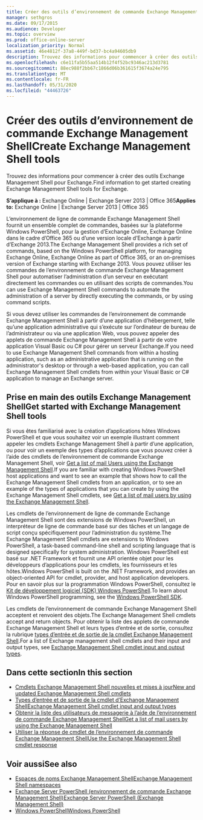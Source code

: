 ```yaml
---
title: Créer des outils d’environnement de commande Exchange Management Shell
manager: sethgros
ms.date: 09/17/2015
ms.audience: Developer
ms.topic: overview
ms.prod: office-online-server
localization_priority: Normal
ms.assetid: 46e4812f-37a8-449f-bd37-bc4a94605db9
description: Trouvez des informations pour commencer à créer des outils Exchange Management Shell pour Exchange.
ms.openlocfilehash: c6e11fa5b55aa514b12f4f52bc9346ac213d3781
ms.sourcegitcommit: 88ec988f2bb67c1866d06b361615f3674a24e795
ms.translationtype: MT
ms.contentlocale: fr-FR
ms.lasthandoff: 05/31/2020
ms.locfileid: "44463726"
---
```

# <a name="create-exchange-management-shell-tools"></a><span data-ttu-id="d1900-103">Créer des outils d’environnement de commande Exchange Management Shell</span><span class="sxs-lookup"><span data-stu-id="d1900-103">Create Exchange Management Shell tools</span></span>

<span data-ttu-id="d1900-104">Trouvez des informations pour commencer à créer des outils Exchange Management Shell pour Exchange.</span><span class="sxs-lookup"><span data-stu-id="d1900-104">Find information to get started creating Exchange Management Shell tools for Exchange.</span></span>

<span data-ttu-id="d1900-105">**S’applique à :** Exchange Online | Exchange Server 2013 | Office 365</span><span class="sxs-lookup"><span data-stu-id="d1900-105">**Applies to:** Exchange Online | Exchange Server 2013 | Office 365</span></span>
  
<span data-ttu-id="d1900-106">L’environnement de ligne de commande Exchange Management Shell fournit un ensemble complet de commandes, basées sur la plateforme Windows PowerShell, pour la gestion d’Exchange Online, Exchange Online dans le cadre d’Office 365 ou d’une version locale d’Exchange à partir d’Exchange 2013.</span><span class="sxs-lookup"><span data-stu-id="d1900-106">The Exchange Management Shell provides a rich set of commands, based on the Windows PowerShell platform, for managing Exchange Online, Exchange Online as part of Office 365, or an on-premises version of Exchange starting with Exchange 2013.</span></span> <span data-ttu-id="d1900-107">Vous pouvez utiliser les commandes de l’environnement de commande Exchange Management Shell pour automatiser l’administration d’un serveur en exécutant directement les commandes ou en utilisant des scripts de commandes.</span><span class="sxs-lookup"><span data-stu-id="d1900-107">You can use Exchange Management Shell commands to automate the administration of a server by directly executing the commands, or by using command scripts.</span></span>
  
<span data-ttu-id="d1900-108">Si vous devez utiliser les commandes de l’environnement de commande Exchange Management Shell à partir d’une application d’hébergement, telle qu’une application administrative qui s’exécute sur l’ordinateur de bureau de l’administrateur ou via une application Web, vous pouvez appeler des applets de commande Exchange Management Shell à partir de votre application Visual Basic ou C# pour gérer un serveur Exchange.</span><span class="sxs-lookup"><span data-stu-id="d1900-108">If you need to use Exchange Management Shell commands from within a hosting application, such as an administrative application that is running on the administrator's desktop or through a web-based application, you can call Exchange Management Shell cmdlets from within your Visual Basic or C# application to manage an Exchange server.</span></span>
  
## <a name="get-started-with-exchange-management-shell-tools"></a><span data-ttu-id="d1900-109">Prise en main des outils Exchange Management Shell</span><span class="sxs-lookup"><span data-stu-id="d1900-109">Get started with Exchange Management Shell tools</span></span>
<span data-ttu-id="d1900-110"><a name="SP15GettingStartedTemplate_WhatDoYouNeed"> </a></span><span class="sxs-lookup"><span data-stu-id="d1900-110"><a name="SP15GettingStartedTemplate_WhatDoYouNeed"> </a></span></span>

<span data-ttu-id="d1900-111">Si vous êtes familiarisé avec la création d’applications hôtes Windows PowerShell et que vous souhaitez voir un exemple illustrant comment appeler les cmdlets Exchange Management Shell à partir d’une application, ou pour voir un exemple des types d’applications que vous pouvez créer à l’aide des cmdlets de l’environnement de commande Exchange Management Shell, voir [Get a list of mail Users using the Exchange Management Shell](how-to-get-a-list-of-mail-users-by-using-the-exchange-management-shell.md).</span><span class="sxs-lookup"><span data-stu-id="d1900-111">If you are familiar with creating Windows PowerShell host applications and want to see an example that shows how to call the Exchange Management Shell cmdlets from an application, or to see an example of the types of applications that you can create by using the Exchange Management Shell cmdlets, see [Get a list of mail users by using the Exchange Management Shell](how-to-get-a-list-of-mail-users-by-using-the-exchange-management-shell.md).</span></span>
  
<span data-ttu-id="d1900-112">Les cmdlets de l’environnement de ligne de commande Exchange Management Shell sont des extensions de Windows PowerShell, un interpréteur de ligne de commande basé sur des tâches et un langage de script conçu spécifiquement pour l’administration du système.</span><span class="sxs-lookup"><span data-stu-id="d1900-112">The Exchange Management Shell cmdlets are extensions to Windows PowerShell, a task-based command-line shell and scripting language that is designed specifically for system administration.</span></span> <span data-ttu-id="d1900-113">Windows PowerShell est basé sur .NET Framework et fournit une API orientée objet pour les développeurs d’applications pour les cmdlets, les fournisseurs et les hôtes.</span><span class="sxs-lookup"><span data-stu-id="d1900-113">Windows PowerShell is built on the .NET Framework, and provides an object-oriented API for cmdlet, provider, and host application developers.</span></span> <span data-ttu-id="d1900-114">Pour en savoir plus sur la programmation Windows PowerShell, consultez le [Kit de développement logiciel (SDK) Windows PowerShell](https://msdn.microsoft.com/library/dd835506%28VS.85%29.aspx).</span><span class="sxs-lookup"><span data-stu-id="d1900-114">To learn about Windows PowerShell programming, see the [Windows PowerShell SDK](https://msdn.microsoft.com/library/dd835506%28VS.85%29.aspx).</span></span>
  
<span data-ttu-id="d1900-115">Les cmdlets de l’environnement de commande Exchange Management Shell acceptent et renvoient des objets.</span><span class="sxs-lookup"><span data-stu-id="d1900-115">The Exchange Management Shell cmdlets accept and return objects.</span></span> <span data-ttu-id="d1900-116">Pour obtenir la liste des applets de commande Exchange Management Shell et leurs types d’entrée et de sortie, consultez la rubrique [types d’entrée et de sortie de la cmdlet Exchange Management Shell](exchange-management-shell-cmdlet-input-and-output-types.md).</span><span class="sxs-lookup"><span data-stu-id="d1900-116">For a list of Exchange management shell cmdlets and their input and output types, see [Exchange Management Shell cmdlet input and output types](exchange-management-shell-cmdlet-input-and-output-types.md).</span></span>
  
## <a name="in-this-section"></a><span data-ttu-id="d1900-117">Dans cette section</span><span class="sxs-lookup"><span data-stu-id="d1900-117">In this section</span></span>

- [<span data-ttu-id="d1900-118">Cmdlets Exchange Management Shell nouvelles et mises à jour</span><span class="sxs-lookup"><span data-stu-id="d1900-118">New and updated Exchange Management Shell cmdlets</span></span>](new-and-updated-exchange-management-shell-cmdlets.md)  
- [<span data-ttu-id="d1900-119">Types d’entrée et de sortie de la cmdlet d’Exchange Management Shell</span><span class="sxs-lookup"><span data-stu-id="d1900-119">Exchange Management Shell cmdlet input and output types</span></span>](exchange-management-shell-cmdlet-input-and-output-types.md)
- [<span data-ttu-id="d1900-120">Obtenir la liste des utilisateurs de messagerie à l’aide de l’environnement de commande Exchange Management Shell</span><span class="sxs-lookup"><span data-stu-id="d1900-120">Get a list of mail users by using the Exchange Management Shell</span></span>](how-to-get-a-list-of-mail-users-by-using-the-exchange-management-shell.md)
- [<span data-ttu-id="d1900-121">Utiliser la réponse de cmdlet de l’environnement de commande Exchange Management Shell</span><span class="sxs-lookup"><span data-stu-id="d1900-121">Use the Exchange Management Shell cmdlet response</span></span>](how-to-use-the-exchange-management-shell-cmdlet-response.md)


## <a name="see-also"></a><span data-ttu-id="d1900-122">Voir aussi</span><span class="sxs-lookup"><span data-stu-id="d1900-122">See also</span></span>

- [<span data-ttu-id="d1900-123">Espaces de noms Exchange Management Shell</span><span class="sxs-lookup"><span data-stu-id="d1900-123">Exchange Management Shell namespaces</span></span>](exchange-management-shell-namespaces.md)  
- [<span data-ttu-id="d1900-124">Exchange Server PowerShell (environnement de commande Exchange Management Shell)</span><span class="sxs-lookup"><span data-stu-id="d1900-124">Exchange Server PowerShell (Exchange Management Shell)</span></span>](https://docs.microsoft.com/powershell/exchange/exchange-server/exchange-management-shell?view=exchange-ps)  
- [<span data-ttu-id="d1900-125">Windows PowerShell</span><span class="sxs-lookup"><span data-stu-id="d1900-125">Windows PowerShell</span></span>](https://msdn.microsoft.com/library/dd835506%28v=vs.85%29.aspx)
    

